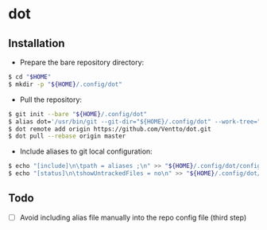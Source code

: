 dot
===

## Installation

* Prepare the bare repository directory:

```bash
$ cd "$HOME"
$ mkdir -p "${HOME}/.config/dot"
```

* Pull the repository:

```bash
$ git init --bare "${HOME}/.config/dot"
$ alias dot='/usr/bin/git --git-dir="${HOME}/.config/dot" --work-tree="${HOME}"'
$ dot remote add origin https://github.com/Ventto/dot.git
$ dot pull --rebase origin master
```

* Include aliases to git local configuration:

```bash
$ echo "[include]\n\tpath = aliases ;\n" >> "${HOME}/.config/dot/config"
$ echo "[status]\n\tshowUntrackedFiles = no\n" >> "${HOME}/.config/dot/config"
```

## Todo

- [ ] Avoid including alias file manually into the repo config file (third step)
